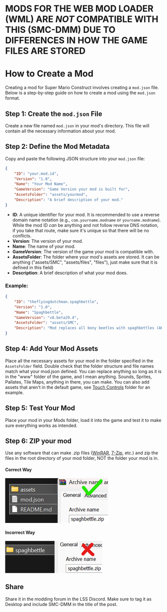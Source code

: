 # MODS FOR THE WEB MOD LOADER (WML) ARE *NOT* COMPATIBLE WITH THIS (SMC-DMM) DUE TO DIFFERENCES IN HOW THE GAME FILES ARE STORED

# How to Create a Mod
Creating a mod for Super Mario Construct involves creating a `mod.json` file. Below is a step-by-step guide on how to create a mod using the `mod.json` format.

## Step 1: Create the `mod.json` File
Create a new file named `mod.json` in your mod's directory. This file will contain all the necessary information about your mod.

## Step 2: Define the Mod Metadata

Copy and paste the following JSON structure into your `mod.json` file:

```json
{
	"ID": "your.mod.id",
	"Version": "1.0",
	"Name": "Your Mod Name",
	"GameVersion": "Game Version your mod is built for",
	"AssetsFolder": "assets/yourmod",
	"Description": "A brief description of your mod."
}
```

- **ID**: A unique identifier for your mod. It is recommended to use a reverse domain name notation (e.g., `com.yourname.modname` or `yourname.modname`). While the mod ID *can* be anything and not follow reverse DNS notation, if you take that route, make sure it's unique so that there will be no conflicts.
- **Version**: The version of your mod.
- **Name**: The name of your mod.
- **GameVersion**: The version of the game your mod is compatible with.
- **AssetsFolder**: The folder where your mod's assets are stored. It can be anything ("assets/SMC", "assets/files", "files"), just make sure that it is defined in this field)
- **Description**: A brief description of what your mod does.
### Example:
```json
{
	"ID": "theflyingdutchman.spaghbettle",
	"Version": "1.0",
	"Name": "Spaghbettle",
	"GameVersion": "v8.beta29.4",
	"AssetsFolder": "assets/SMC",
	"Description": "Mod replaces all bony beetles with spaghbettles (AKA pastabeetle) in both gamestyles of Super Mario Construct."
}
```

## Step 4: Add Your Mod Assets
Place all the necessary assets for your mod in the folder specified in the `AssetsFolder` field. Double check that the folder structure and file names match what your mod.json defined. You can replace anything so long as it is in the "www" folder of the game, and I mean anything. Sounds, Sprites, Pallates, Tile Maps, anything in there, you can make. You can also add assets that aren't in the default game, see [Touch Controls](https://github.com/WINRARisyou/SMC-Desktop-Mod-Manager/blob/main/Example%20Mods/Touch%20Controls/README.md) folder for an example.

## Step 5: Test Your Mod
Place your mod in your Mods folder, load it into the game and test it to make sure everything works as intended.

## Step 6: ZIP your mod
Use any software that can make .zip files ([WinRAR](https://www.rarlab.com/), [7-Zip](https://7-zip.org/), etc.) and zip the files in the root directory of your mod folder, NOT the folder your mod is in.
#### Correct Way
![Correct](correct.png)
#### Incorrect Way
![Incorrect](incorrect.png)

## Share
Share it in the modding forum in the LSS Discord. Make sure to tag it as Desktop and include SMC-DMM in the title of the post.
